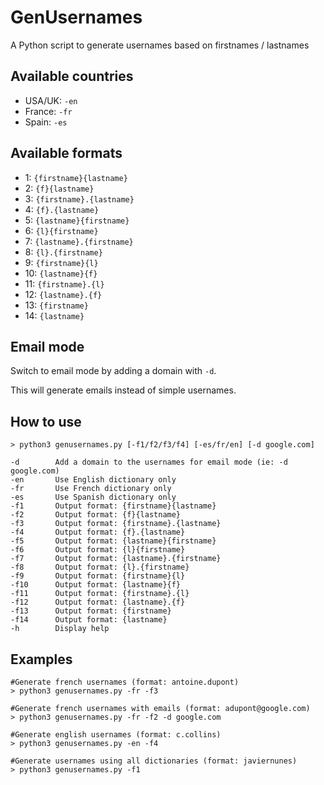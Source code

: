 # GenUsernames
A Python script to generate usernames based on firstnames / lastnames

## Available countries 

- USA/UK: `-en`
- France: `-fr`
- Spain: `-es`

## Available formats

- 1: `{firstname}{lastname}`
- 2: `{f}{lastname}`
- 3: `{firstname}.{lastname}` 
- 4: `{f}.{lastname}`
- 5: `{lastname}{firstname}`
- 6: `{l}{firstname}`
- 7: `{lastname}.{firstname}`
- 8: `{l}.{firstname}`
- 9: `{firstname}{l}`
- 10: `{lastname}{f}`
- 11: `{firstname}.{l}`
- 12: `{lastname}.{f}`
- 13: `{firstname}`
- 14: `{lastname}`

## Email mode

Switch to email mode by adding a domain with `-d`.

This will generate emails instead of simple usernames.

## How to use
`> python3 genusernames.py [-f1/f2/f3/f4] [-es/fr/en] [-d google.com]`

```
-d        Add a domain to the usernames for email mode (ie: -d google.com)
-en       Use English dictionary only
-fr       Use French dictionary only
-es       Use Spanish dictionary only
-f1       Output format: {firstname}{lastname}
-f2       Output format: {f}{lastname}
-f3       Output format: {firstname}.{lastname}
-f4       Output format: {f}.{lastname}
-f5       Output format: {lastname}{firstname}
-f6       Output format: {l}{firstname}
-f7       Output format: {lastname}.{firstname}
-f8       Output format: {l}.{firstname}
-f9       Output format: {firstname}{l}
-f10      Output format: {lastname}{f}
-f11      Output format: {firstname}.{l}
-f12      Output format: {lastname}.{f}
-f13      Output format: {firstname}
-f14      Output format: {lastname}
-h        Display help
```
## Examples

```
#Generate french usernames (format: antoine.dupont)
> python3 genusernames.py -fr -f3

#Generate french usernames with emails (format: adupont@google.com)
> python3 genusernames.py -fr -f2 -d google.com

#Generate english usernames (format: c.collins)
> python3 genusernames.py -en -f4

#Generate usernames using all dictionaries (format: javiernunes)
> python3 genusernames.py -f1
```

